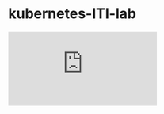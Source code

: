 # kubernetes-ITI-lab

![lab](https://github.com/MahmoudSamir0/kubernetes-ITI-labs/blob/master/lab5/lab5.pdf)
